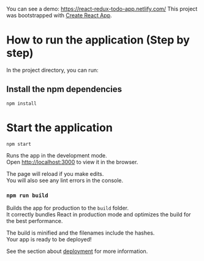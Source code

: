 You can see a demo: https://react-redux-todo-app.netlify.com/
This project was bootstrapped with [Create React App](https://github.com/facebook/create-react-app).

# How to run the application (Step by step)

In the project directory, you can run:

## Install the npm dependencies
`npm install`

# Start the application

`npm start`

Runs the app in the development mode.<br>
Open [http://localhost:3000](http://localhost:3000) to view it in the browser.

The page will reload if you make edits.<br>
You will also see any lint errors in the console.

### `npm run build`

Builds the app for production to the `build` folder.<br>
It correctly bundles React in production mode and optimizes the build for the best performance.

The build is minified and the filenames include the hashes.<br>
Your app is ready to be deployed!

See the section about [deployment](https://facebook.github.io/create-react-app/docs/deployment) for more information.
